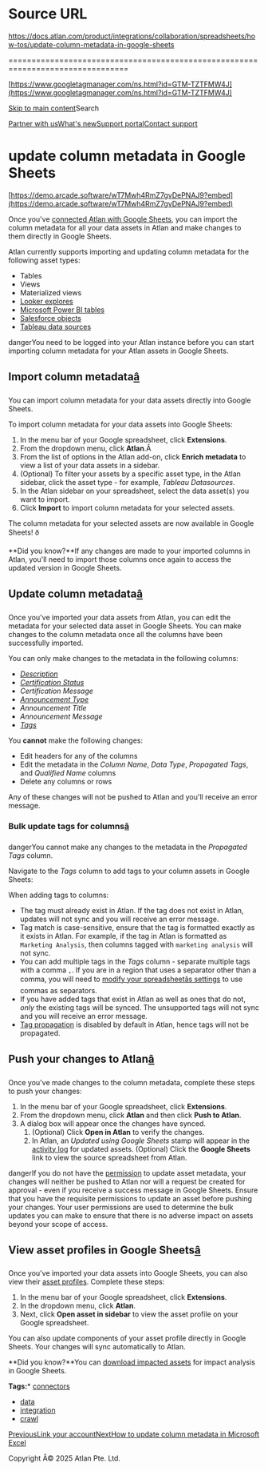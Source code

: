 # Source URL
https://docs.atlan.com/product/integrations/collaboration/spreadsheets/how-tos/update-column-metadata-in-google-sheets

================================================================================

<!--
canonical: https://docs.atlan.com/product/integrations/collaboration/spreadsheets/how-tos/update-column-metadata-in-google-sheets
link-alternate: https://docs.atlan.com/product/integrations/collaboration/spreadsheets/how-tos/update-column-metadata-in-google-sheets
meta-description: Once you've [connected Atlan with Google Sheets](/product/integrations/collaboration/spreadsheets/how-tos/integrate-atlan-with-google-sheets), you can import the column metadata for all your data assets in Atlan and make changes to them directly in Google Sheets.
meta-docsearch:docusaurus_tag: docs-default-current
meta-docsearch:language: en
meta-docsearch:version: current
meta-docusaurus_locale: en
meta-docusaurus_tag: docs-default-current
meta-docusaurus_version: current
meta-generator: Docusaurus v3.8.1
meta-og-description: Once you've [connected Atlan with Google Sheets](/product/integrations/collaboration/spreadsheets/how-tos/integrate-atlan-with-google-sheets), you can import the column metadata for all your data assets in Atlan and make changes to them directly in Google Sheets.
meta-og-locale: en
meta-og-title: update column metadata in Google Sheets | Atlan Documentation
meta-og-url: https://docs.atlan.com/product/integrations/collaboration/spreadsheets/how-tos/update-column-metadata-in-google-sheets
meta-twitter:card: summary_large_image
meta-viewport: width=device-width,initial-scale=1
title: update column metadata in Google Sheets | Atlan Documentation
-->

[https://www.googletagmanager.com/ns.html?id=GTM-TZTFMW4J](https://www.googletagmanager.com/ns.html?id=GTM-TZTFMW4J)

[Skip to main content](#__docusaurus_skipToContent_fallback)Search

[Partner with us](https://docs.google.com/forms/d/e/1FAIpQLScuAIhCm2GS7YFstrOjawbP8J7PUmOynQo7wI2yGCcCyEcVSw/viewform)[What's new](https://shipped.atlan.com/)[Support portal](https://atlan.zendesk.com/auth/v2/login/signin?return_to=https%3A%2F%2Fatlan.zendesk.com%2Fhc%2Fen-us&theme=hc&locale=en-us&brand_id=1900000425113&auth_origin=1900000425113%2Cfalse%2Ctrue)[Contact support](/support/submit-request)

update column metadata in Google Sheets
=======================================

[https://demo.arcade.software/wT7Mwh4RmZ7gvDePNAJ9?embed](https://demo.arcade.software/wT7Mwh4RmZ7gvDePNAJ9?embed)

Once you've [connected Atlan with Google Sheets](/product/integrations/collaboration/spreadsheets/how-tos/integrate-atlan-with-google-sheets), you can import the column metadata for all your data assets in Atlan and make changes to them directly in Google Sheets.

Atlan currently supports importing and updating column metadata for the following asset types:

* Tables
* Views
* Materialized views
* [Looker explores](/apps/connectors/business-intelligence/looker/references/what-does-atlan-crawl-from-looker)
* [Microsoft Power BI tables](/apps/connectors/business-intelligence/microsoft-power-bi/references/what-does-atlan-crawl-from-microsoft-power-bi)
* [Salesforce objects](/apps/connectors/crm/salesforce/references/what-does-atlan-crawl-from-salesforce)
* [Tableau data sources](/apps/connectors/business-intelligence/tableau/references/what-does-atlan-crawl-from-tableau)

dangerYou need to be logged into your Atlan instance before you can start importing column metadata for your Atlan assets in Google Sheets.

Import column metadata[â](#import-column-metadata "Direct link to Import column metadata")
--------------------------------------------------------------------------------------------

You can import column metadata for your data assets directly into Google Sheets.

To import column metadata for your data assets into Google Sheets:

1. In the menu bar of your Google spreadsheet, click **Extensions**.
2. From the dropdown menu, click **Atlan**.Â
3. From the list of options in the Atlan add\-on, click **Enrich metadata** to view a list of your data assets in a sidebar.
4. (Optional) To filter your assets by a specific asset type, in the Atlan sidebar, click the asset type \- for example, *Tableau Datasources*.
5. In the Atlan sidebar on your spreadsheet, select the data asset(s) you want to import.
6. Click **Import** to import column metadata for your selected assets.

The column metadata for your selected assets are now available in Google Sheets! ð

**Did you know?**If any changes are made to your imported columns in Atlan, you'll need to import those columns once again to access the updated version in Google Sheets.

Update column metadata[â](#update-column-metadata "Direct link to Update column metadata")
--------------------------------------------------------------------------------------------

Once you've imported your data assets from Atlan, you can edit the metadata for your selected data asset in Google Sheets. You can make changes to the column metadata once all the columns have been successfully imported.

You can only make changes to the metadata in the following columns:

* [*Description*](/product/capabilities/discovery/how-tos/add-descriptions)
* [*Certification Status*](/product/capabilities/discovery/how-tos/add-certificates)
* *Certification Message*
* [*Announcement Type*](/product/integrations/communication/smtp-and-announcements/how-tos/create-announcements)
* *Announcement Title*
* *Announcement Message*
* *[Tags](/product/capabilities/governance/tags/how-tos/attach-a-tag)*

You **cannot** make the following changes:

* Edit headers for any of the columns
* Edit the metadata in the *Column Name*, *Data Type*, *Propagated Tags*, and *Qualified Name* columns
* Delete any columns or rows

Any of these changes will not be pushed to Atlan and you'll receive an error message.

### Bulk update tags for columns[â](#bulk-update-tags-for-columns "Direct link to Bulk update tags for columns")

dangerYou cannot make any changes to the metadata in the *Propagated Tags* column.

Navigate to the *Tags* column to add tags to your column assets in Google Sheets:

When adding tags to columns:

* The tag must already exist in Atlan. If the tag does not exist in Atlan, updates will not sync and you will receive an error message.
* Tag match is case\-sensitive, ensure that the tag is formatted exactly as it exists in Atlan. For example, if the tag in Atlan is formatted as `Marketing Analysis`, then columns tagged with `marketing analysis` will not sync.
* You can add multiple tags in the *Tags* column \- separate multiple tags with a comma `,`. If you are in a region that uses a separator other than a comma, you will need to [modify your spreadsheetâs settings](https://support.google.com/docs/answer/58515#zippy=%2Cchange-locale-and-time-zone) to use commas as separators.
* If you have added tags that exist in Atlan as well as ones that do not, *only* the existing tags will be synced. The unsupported tags will not sync and you will receive an error message.
* [Tag propagation](/faq/tags-and-metadata-management#why-does-tag-propagation-take-time-to-apply) is disabled by default in Atlan, hence tags will not be propagated.

Push your changes to Atlan[â](#push-your-changes-to-atlan "Direct link to Push your changes to Atlan")
--------------------------------------------------------------------------------------------------------

Once you've made changes to the column metadata, complete these steps to push your changes:

1. In the menu bar of your Google spreadsheet, click **Extensions**.
2. From the dropdown menu, click **Atlan** and then click **Push to Atlan**.
3. A dialog box will appear once the changes have synced.
    1. (Optional) Click **Open in Atlan** to verify the changes.
    2. In Atlan, an *Updated using Google Sheets* stamp will appear in the [activity log](/product/capabilities/discovery/faq#what-is-an-activity-log) for updated assets. (Optional) Click the **Google Sheets** link to view the source spreadsheet from Atlan.

dangerIf you do not have the [permission](/product/capabilities/governance/users-and-groups/concepts/what-are-user-roles) to update asset metadata, your changes will neither be pushed to Atlan nor will a request be created for approval \- even if you receive a success message in Google Sheets. Ensure that you have the requisite permissions to update an asset before pushing your changes. Your user permissions are used to determine the bulk updates you can make to ensure that there is no adverse impact on assets beyond your scope of access.

View asset profiles in Google Sheets[â](#view-asset-profiles-in-google-sheets "Direct link to View asset profiles in Google Sheets")
--------------------------------------------------------------------------------------------------------------------------------------

Once you've imported your data assets into Google Sheets, you can also view their [asset profiles](/product/capabilities/discovery/concepts/what-are-asset-profiles). Complete these steps:

1. In the menu bar of your Google spreadsheet, click **Extensions**.
2. In the dropdown menu, click **Atlan**.
3. Next, click **Open asset in sidebar** to view the asset profile on your Google spreadsheet.

You can also update components of your asset profile directly in Google Sheets. Your changes will sync automatically to Atlan.

**Did you know?**You can [download impacted assets](/product/integrations/collaboration/spreadsheets/how-tos/download-impacted-assets-in-google-sheets) for impact analysis in Google Sheets.

**Tags:*** [connectors](/tags/connectors)
* [data](/tags/data)
* [integration](/tags/integration)
* [crawl](/tags/crawl)

[PreviousLink your account](/product/integrations/collaboration/spreadsheets/how-tos/link-your-account)[NextHow to update column metadata in Microsoft Excel](/product/integrations/collaboration/spreadsheets/how-tos/update-column-metadata-in-microsoft-excel)

Copyright Â© 2025 Atlan Pte. Ltd.

